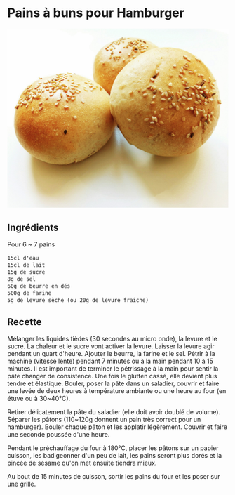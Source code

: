 # Pains à buns pour Hamburger

![](../img/P00406-122802.jpg)

## Ingrédients
Pour 6 ~ 7 pains

    15cl d'eau
    15cl de lait
    15g de sucre
    8g de sel
    60g de beurre en dés
    500g de farine
    5g de levure sèche (ou 20g de levure fraiche)

## Recette
Mélanger les liquides tièdes (30 secondes au micro onde), la levure et le sucre. La chaleur et le sucre vont activer la levure. Laisser la levure agir pendant un quart d'heure. Ajouter le beurre, la farine et le sel. Pétrir à la machine (vitesse lente) pendant 7 minutes ou à la main pendant 10 à 15 minutes. Il est important de terminer le pétrissage à la main pour sentir la pâte changer de consistence. Une fois le glutten cassé, elle devient plus tendre et élastique. Bouler, poser la pâte dans un saladier, couvrir et faire une levée de deux heures à température ambiante ou une heure au four (en étuve ou à 30~40°C).  

Retirer délicatement la pâte du saladier (elle doit avoir doublé de volume). Séparer les pâtons (110~120g donnent un pain très correct pour un hamburger). Bouler chaque pâton et les applatir légèrement. Couvrir et faire une seconde poussée d'une heure.

Pendant le préchauffage du four à 180°C, placer les pâtons sur un papier cuisson, les badigeonner d'un peu de lait, les pains seront plus dorés et la pincée de sésame qu'on met ensuite tiendra mieux.

Au bout de 15 minutes de cuisson, sortir les pains du four et les poser sur une grille.
